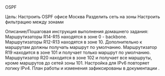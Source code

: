 OSPF

Цель:
Настроить OSPF офисе Москва
Разделить сеть на зоны
Настроить фильтрацию между зонами


Описание/Пошаговая инструкция выполнения домашнего задания:
Маршрутизаторы R14-R15 находятся в зоне 0 - backbone.
Маршрутизаторы R12-R13 находятся в зоне 10. Дополнительно к маршрутам должны получать маршрут по умолчанию.
Маршрутизатор R19 находится в зоне 101 и получает только маршрут по умолчанию.
Маршрутизатор R20 находится в зоне 102 и получает все маршруты, кроме маршрутов до сетей зоны 101.
Настройка для IPv6 повторяет логику IPv4.
План работы и изменения зафиксированы в документации .